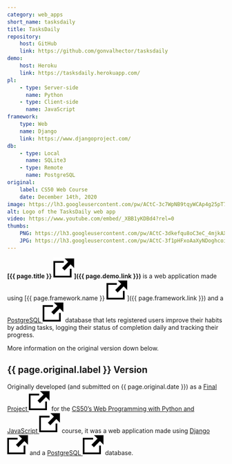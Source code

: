```yaml
---
category: web_apps
short_name: tasksdaily
title: TasksDaily
repository:
    host: GitHub
    link: https://github.com/gonvalhector/tasksdaily
demo:
    host: Heroku
    link: https://tasksdaily.herokuapp.com/
pl:
    - type: Server-side
      name: Python
    - type: Client-side
      name: JavaScript
framework:
    type: Web
    name: Django
    link: https://www.djangoproject.com/
db:
    - type: Local
      name: SQLite3
    - type: Remote
      name: PostgreSQL
original:
    label: CS50 Web Course
    date: December 14th, 2020
image: https://lh3.googleusercontent.com/pw/ACtC-3c7WpNB9tqyWCAp4g25pT74OijcGcgiOAtONGGa4Xl4kZlpEQ6a4imJgVM7snso-6aRNZrkI1dOD--oD_7Bjk_vQ-MURKbWLAFW4M2OrWWB0JpAfx9ZSrxe6M_YyXXAWSmong8gZLXDKPqUP1cuBbG9=w1200-h630-no?authuser=0
alt: Logo of the TasksDaily web app
video: https://www.youtube.com/embed/_XBB1yKDBd4?rel=0
thumbs:
    PNG: https://lh3.googleusercontent.com/pw/ACtC-3dkefqu8oC3eC_4mjkAX6hgVjT4sw2DNgjeznpEBMMS7gEktFnjGrFzXZuCBgMMBG096j0-OVnBcQWuP_7SVxmBh-pkxGJxtdVpRp30YhrNTyOjFLaeaVjoMhNOMzwJQxHF8I4E9E6PSsVWgL_dPc1M
    JPG: https://lh3.googleusercontent.com/pw/ACtC-3f1pHFxoAaXyNDoghcoi21eUno88grazQ6KhsTXDQVCIChFnnnVWLCbgaWm7lkW7qAD6ua4SNkFvXMyGvJ-zmdtw95fqnznVV-vVhwnTE9tcL-F03hbEoq7qvIXpnNkahzv3ApV0BgZYpg34-jtJWzQ
---
```


**[{{ page.title }} <img src="/assets/images/icons/external.svg" alt="External Link" class="external-icon">]({{ page.demo.link }})** is a web application made using [{{ page.framework.name }} <img src="/assets/images/icons/external.svg" alt="External Link" class="external-icon">]({{ page.framework.link }}) and a [PostgreSQL <img src="/assets/images/icons/external.svg" alt="External Link" class="external-icon">](https://www.postgresql.org/) database that lets registered users improve their habits by adding tasks, logging their status of completion daily and tracking their progress.  

More information on the original version down below.

## {{ page.original.label }} Version

Originally developed (and submitted on {{ page.original.date }}) as a [Final Project <img src="/assets/images/icons/external.svg" alt="External Link" class="external-icon">](https://cs50.harvard.edu/web/2020/projects/final/capstone/) for the [CS50’s Web Programming with Python and JavaScript <img src="/assets/images/icons/external.svg" alt="External Link" class="external-icon">](https://cs50.harvard.edu/web/2018/) course, it was a web application made using [Django <img src="/assets/images/icons/external.svg" alt="External Link" class="external-icon">](https://www.djangoproject.com/) and a [PostgreSQL <img src="/assets/images/icons/external.svg" alt="External Link" class="external-icon">](https://www.postgresql.org/) database.

